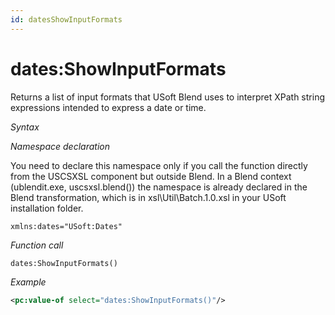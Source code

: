 ```yaml
---
id: datesShowInputFormats
---
```


# dates:ShowInputFormats

Returns a list of input formats that USoft Blend uses to interpret XPath string expressions intended to express a date or time.

*Syntax*

*Namespace declaration*

You need to declare this namespace only if you call the function directly from the USCSXSL component but outside Blend. In a Blend context (ublendit.exe, uscsxsl.blend()) the namespace is already declared in the Blend transformation, which is in xsl\\Util\\Batch.1.0.xsl in your USoft installation folder.

```
xmlns:dates="USoft:Dates"
```

*Function call*

```
dates:ShowInputFormats()
```

*Example*

```xml
<pc:value-of select="dates:ShowInputFormats()"/>
```

 